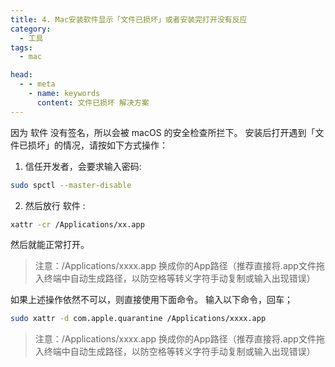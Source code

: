 ```yaml
---
title: 4. Mac安装软件显示「文件已损坏」或者安装完打开没有反应
category:
  - 工具
tags:
  - mac

head:
  - - meta
    - name: keywords
      content: 文件已损坏 解决方案
---
```

因为 软件 没有签名，所以会被 macOS 的安全检查所拦下。
安装后打开遇到「文件已损坏」的情况，请按如下方式操作：
<!-- more -->
1. 信任开发者，会要求输入密码:
```bash
sudo spctl --master-disable
```
2. 然后放行 软件 :
```bash
xattr -cr /Applications/xx.app
```
然后就能正常打开。
> 注意：/Applications/xxxx.app 换成你的App路径（推荐直接将.app文件拖入终端中自动生成路径，以防空格等转义字符手动复制或输入出现错误）


如果上述操作依然不可以，则直接使用下面命令。
输入以下命令，回车；
```bash
sudo xattr -d com.apple.quarantine /Applications/xxxx.app
```
> 注意：/Applications/xxxx.app 换成你的App路径（推荐直接将.app文件拖入终端中自动生成路径，以防空格等转义字符手动复制或输入出现错误）






